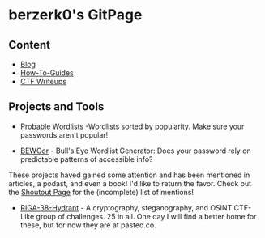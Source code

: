 # berzerk0's GitPage



## Content
* [Blog](https://github.com/berzerk0/GitPage/wiki/Post-Listing)
* [How-To-Guides](How-To-Guides/HowTo-index.md) <br>
* [CTF Writeups](CTF-Writeups/CTF-index.md)




## Projects and Tools

* [Probable Wordlists](https://github.com/berzerk0/Probable-Wordlists)  -Wordlists sorted by popularity. Make sure your passwords aren't popular!

* [BEWGor](https://github.com/berzerk0/BEWGor) - Bull's Eye Wordlist Generator: Does your password rely on predictable patterns of accessible info?


These projects haved gained some attention and has been mentioned in articles, a podast, and even a book! I'd like to return the favor.
Check out the [Shoutout Page](shoutouts.md) for the (incomplete) list of mentions!


* [RIGA-38-Hydrant](http://pasted.co/96db820a) - A cryptography, steganography, and OSINT CTF-Like group of challenges. 25 in all.  One day I will find a better home for these, but for now they are at pasted.co.
